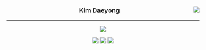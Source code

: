 <div align="center">
  
  
  <img align="right" src="https://github-readme-stats.vercel.app/api?username=kim-daeyong&theme=react)](https://github.com/kim-daeyong/github-readme-stats"/>
<!-- <img align="right" src="https://github-readme-stats.vercel.app/api/top-langs/?username=kim-daeyong&theme=react&layout=compact&hide=html,css,scss,c,mustache,ruby&count_private=true"/> -->
  
<!--   <table><tr><td valign="top" width="50%"> -->
    
  ### Kim Daeyong

  ---

  <a href="https://github.com/Kim-Daeyong"><img src="https://hits.seeyoufarm.com/api/count/incr/badge.svg?url=https%3A%2F%2Fgithub.com%2Fkim-daeyong&count_bg=%2379C83D&title_bg=%23555555&icon=&icon_color=%23E7E7E7&title=Github&edge_flat=false)"/></a>

  <a href="https://kim-daeyong.github.io/"><img src="http://img.shields.io/badge/Blog-black?style=flat-square&logo=github&link=https://kim-daeyong.github.io/"></a>
  <a href="mailto:kdy2353@gmail.com"><img src="https://img.shields.io/badge/Gmail-d14836?style=flat-square&logo=Gmail&logoColor=white&link=mailto:kdy2353@gmail.com"/></a>
  <a href="https://www.linkedin.com/in/daeyong-kim-657050184/"><img src="https://img.shields.io/badge/-LinkedIn-blue?style=flat-square&logo=Linkedin&logoColor=white&link=https://www.linkedin.com/in/daeyong-kim-657050184/"></a>
  <br>
    
    
<!--    </td><td valign="top" width="50%"> -->
  
<!--    <img src="https://github.com/devicons/devicon/blob/master/icons/java/java-original-wordmark.svg" title="Java" alt="Java" width="40" height="40"/>&nbsp;
   <img src="https://github.com/devicons/devicon/blob/master/icons/python/python-original-wordmark.svg" title="Python" alt="Python" width="40" height="40"/>&nbsp;
    <img src="https://github.com/devicons/devicon/blob/master/icons/go/go-original-wordmark.svg" title="Go" alt="Go" width="40" height="40"/>&nbsp;
    <img src="https://github.com/devicons/devicon/blob/master/icons/spring/spring-original-wordmark.svg" title="Spring" alt="Spring" width="40" height="40"/>&nbsp;
    <img src="https://github.com/devicons/devicon/blob/master/icons/flask/flask-original-wordmark.svg" title="Flask" alt="Flask" width="40" height="40"/>&nbsp;
    <img src="https://github.com/devicons/devicon/blob/master/icons/fastapi/fastapi-original-wordmark.svg" title="Fastapi" alt="Fastapi" width="40" height="40"/>&nbsp;
    
</td></tr></table>   -->
 
</div>
